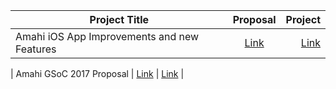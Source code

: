 | Project Title      |  Proposal          | Project  |
| ------------- |:-------------:| -----:|
| Amahi iOS App Improvements and new Features | [Link](https://docs.google.com/document/d/1SHXi8BJlOu-W4BjZl7F5YsoQ5-4bJDI53fFvk5OW-2E/edit?usp=sharing) | [Link](https://summerofcode.withgoogle.com/archive/2018/projects/6264280198414336/) |

| Amahi GSoC 2017 Proposal | [Link](https://drive.google.com/drive/u/1/folders/0BxF0CJgMqEzkVUpNakNXNUswTnc) | [Link](https://summerofcode.withgoogle.com/archive/2017/projects/5989565433118720/) |

